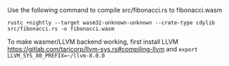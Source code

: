 Use the following command to compile src/fibonacci.rs to fibonacci.wasm

```
rustc +nightly --target wasm32-unknown-unknown --crate-type cdylib src/fibonacci.rs -o fibonacci.wasm
```

To make wasmer/LLVM backend working, first install LLVM https://gitlab.com/taricorp/llvm-sys.rs#compiling-llvm and
`export LLVM_SYS_80_PREFIX=~/llvm-8.0.0`
